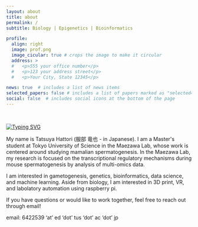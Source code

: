 ```yaml
---
layout: about
title: about
permalink: /
subtitle: Biology | Epigenetics | Bioinformatics

profile:
  align: right
  image: prof.png
  image_cicular: true # crops the image to make it circular
  address: >
  #   <p>555 your office number</p>
  #   <p>123 your address street</p>
  #   <p>Your City, State 12345</p>

news: true  # includes a list of news items
selected_papers: false # includes a list of papers marked as "selected={true}"
social: false  # includes social icons at the bottom of the page
---
```


<br>

[![Typing SVG](https://readme-typing-svg.herokuapp.com?font=Signika+Negative&size=30&pause=2000&color=42B959&width=435&lines=Hi%2C+there!+👋)](https://git.io/typing-svg)

My name is Tatsuya Hattori (服部 竜也 - in Japanese). I am a Master's student at Tokyo University of Science in the Maezawa Lab, whose work is centered around studying mamalian spermatogenesis. In the Maezawa Lab, my research is focused on the transcriptional regulatory mechanisms during mouse spermatogenesis by analysis of multi-omics data.

I am interested in gametogenesis, genetics, bioinformatics, data science, and machine learning. Aside from biology, I am interested in 3D print, VR, and labolatory automation using raspberry pi.

If you have questions or would like to work together, feel free to reach out through email!

email: 6422539 ‘at’ ed ‘dot’ tus ‘dot’ ac ‘dot’ jp

<br>